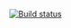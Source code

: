 [![Build status](https://ci.appveyor.com/api/projects/status/7qqeeplba5agml11?svg=true)](https://ci.appveyor.com/project/Artem-Kukin/ahj-media)
